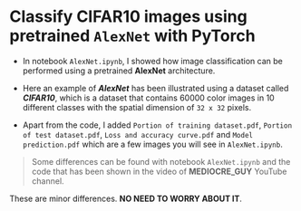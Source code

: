 # Classify CIFAR10 images using pretrained `AlexNet` with PyTorch

* In notebook `AlexNet.ipynb`, I showed how image classification can be performed using a pretrained **AlexNet** architecture.

* Here an example of _**AlexNet**_ has been illustrated using a dataset called _**CIFAR10**_, which is a dataset that contains 60000 color images in 10 different classes with the spatial dimension of `32 x 32` pixels.
 
* Apart from the code, I added `Portion of training dataset.pdf`, `Portion of test dataset.pdf`, `Loss and accuracy curve.pdf` and `Model prediction.pdf` which are a few images you will see in `AlexNet.ipynb`.

> Some differences can be found with notebook `AlexNet.ipynb` and the code that has been shown in the video of __MEDIOCRE_GUY__ YouTube channel.

These are minor differences. __NO NEED TO WORRY ABOUT IT__.
